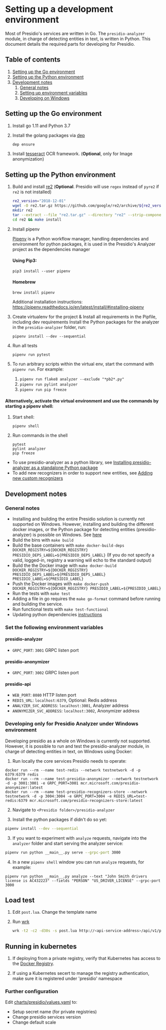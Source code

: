 # Setting up a development environment

Most of Presidio's services are written in Go. The `presidio-analyzer` module, in charge of detecting entities in text, is written in Python. This document details the required parts for developing for Presidio.

## Table of contents
1. [Setting up the Go environment](#dev-go)
2. [Setting up the Python environment](#dev-python)
3. [Development notes](#dev-notes)
    1. [General notes](#dev-general-notes)
    2. [Setting up environment variables](#env-variables)
    3. [Developing on Windows](#develop-windows)


## Setting up the Go environment <a name='dev-go'></a>

1. Install go 1.11 and Python 3.7

2. Install the golang packages via [dep](https://github.com/golang/dep/releases)

    ```sh
    dep ensure
    ```

3. Install [tesseract](https://github.com/tesseract-ocr/tesseract/wiki) OCR framework. (**Optional**, only for Image anonymization)

## Setting up the Python environment <a name='dev-python'></a>

1. Build and install [re2](https://github.com/google/re2) (**Optional**. Presidio will use `regex` instead of `pyre2` if `re2` is not installed)

    ```sh
    re2_version="2018-12-01"
    wget -O re2.tar.gz https://github.com/google/re2/archive/${re2_version}.tar.gz
    mkdir re2 
    tar --extract --file "re2.tar.gz" --directory "re2" --strip-components 1
    cd re2 && make install
    ```

2. Install pipenv

    [Pipenv](https://pipenv.readthedocs.io/en/latest/) is a Python workflow manager, handling dependencies and environment for python packages, it is used in the Presidio's Analyzer project as the dependencies manager
    #### Using Pip3:
    ```
    pip3 install --user pipenv
    ```
    #### Homebrew
    ```
    brew install pipenv
    ```

    Additional installation instructions: https://pipenv.readthedocs.io/en/latest/install/#installing-pipenv

3. Create virtualenv for the project & Install all requirements in the Pipfile, including dev requirements
Install the Python packages for the analyzer in the `presidio-analyzer` folder, run:
    ```
    pipenv install --dev --sequential
    ```

4. Run all tests
    ```
    pipenv run pytest
    ```

5. To run arbitrary scripts within the virtual env, start the command with `pipenv run`. For example:
    1. `pipenv run flake8 analyzer --exclude "*pb2*.py"`
    2. `pipenv run pylint analyzer`
    3. `pipenv run pip freeze`

#### Alternatively, activate the virtual environment and use the commands by starting a pipenv shell:

1. Start shell:

    ```
    pipenv shell
    ```
2. Run commands in the shell

    ```
    pytest
    pylint analyzer
    pip freeze
    ```
    
- To use presidio-analyzer as a python library, see [Installing presidio-analyzer as a standalone Python package](https://github.com/microsoft/presidio/blob/master/docs/deploy.md#install-presidio-analyzer-as-a-python-package)
- To add new recognizers in order to support new entities, see [Adding new custom recognizers](https://github.com/microsoft/presidio/blob/master/docs/custom_fields.md)


## Development notes <a name='dev-notes'></a>

### General notes <a name="dev-general-notes"></a>
- Installing and building the entire Presidio solution is currently not supported on Windows. However, installing and building the different docker images, or the Python package for detecting entities (presidio-analyzer) is possible on Windows. See [here](#develop-windows)
- Build the bins with `make build`
- Build the base containers with `make docker-build-deps DOCKER_REGISTRY=${DOCKER_REGISTRY} PRESIDIO_DEPS_LABEL=${PRESIDIO_DEPS_LABEL}` (If you do not specify a valid, logged-in, registry a warning will echo to the standard output)
- Build the the Docker image with `make docker-build DOCKER_REGISTRY=${DOCKER_REGISTRY} PRESIDIO_DEPS_LABEL=${PRESIDIO_DEPS_LABEL} PRESIDIO_LABEL=${PRESIDIO_LABEL}`
- Push the Docker images with `make docker-push DOCKER_REGISTRY=${DOCKER_REGISTRY} PRESIDIO_LABEL=${PRESIDIO_LABEL}`
- Run the tests with `make test`
- Adding a file in go requires the `make go-format` command before running and building the service.
- Run functional tests with `make test-functional`
- Updating python dependencies [instructions](./pipenv_readme.md)

### Set the following environment variables <a name="env-variables"></a>

#### presidio-analyzer

- `GRPC_PORT`: `3001` GRPC listen port

#### presidio-anonymizer

- `GRPC_PORT`: `3002` GRPC listen port

#### presidio-api

- `WEB_PORT`: `8080` HTTP listen port
- `REDIS_URL`: `localhost:6379`, Optional: Redis address
- `ANALYZER_SVC_ADDRESS`: `localhost:3001`, Analyzer address
- `ANONYMIZER_SVC_ADDRESS`: `localhost:3002`, Anonymizer address

### Developing only for Presidio Analyzer under Windows environment <a name="develop-windows"></a>
Developing presidio as a whole on Windows is currently not supported. However, it is possible to run and test the presidio-analyzer module, in charge of detecting entities in text, on Windows using Docker:

1. Run locally the core services Presidio needs to operate:

```
docker run --rm --name test-redis --network testnetwork -d -p 6379:6379 redis
docker run --rm --name test-presidio-anonymizer --network testnetwork -d -p 3001:3001 -e GRPC_PORT=3001 mcr.microsoft.com/presidio-anonymizer:latest
docker run --rm --name test-presidio-recognizers-store --network testnetwork -d -p 3004:3004 -e GRPC_PORT=3004 -e REDIS_URL=test-redis:6379 mcr.microsoft.com/presidio-recognizers-store:latest
```

2. Navigate to `<Presidio folder>/presidio-analyzer`

3. Install the python packages if didn't do so yet:
```sh
pipenv install --dev --sequential
```

3. If you want to experiment with `analyze` requests, navigate into the `analyzer` folder and start serving the analyzer service:
```sh
pipenv run python __main__.py serve --grpc-port 3000
```

4. In a new `pipenv shell` window you can run `analyze` requests, for example:
```
pipenv run python __main__.py analyze --text "John Smith drivers license is AC432223" --fields "PERSON" "US_DRIVER_LICENSE" --grpc-port 3000
```



## Load test

1. Edit  `post.lua`. Change the template name
2. Run [wrk](https://github.com/wg/wrk)

    ```sh
    wrk -t2 -c2 -d30s -s post.lua http://<api-service-address>/api/v1/projects/<my-project>/analyze
    ```


## Running in kubernetes

1. If deploying from a private registry, verify that Kubernetes has access to the [Docker Registry](https://docs.microsoft.com/en-us/azure/container-registry/container-registry-auth-aks).

2. If using a Kubernetes secert to manage the registry authentication, make sure it is registered under 'presidio' namespace

### Further configuration

Edit [charts/presidio/values.yaml](../charts/presidio/values.yaml) to:
- Setup secret name (for private registries)
- Change presidio services version
- Change default scale
